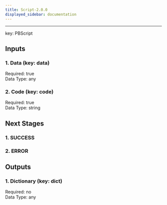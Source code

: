 ```yaml
---  
title: Script-2.0.0  
displayed_sidebar: documentation  
---  
```

****  
key: PBScript  
  
## Inputs  
### 1. Data (key: data)  
  
Required: true  
Data Type: any   
### 2. Code (key: code)  
  
Required: true  
Data Type: string   
## Next Stages  
### 1. SUCCESS  
  
### 2. ERROR  
  
## Outputs  
### 1. Dictionary (key: dict)  
  
Required: no  
Data Type: any 